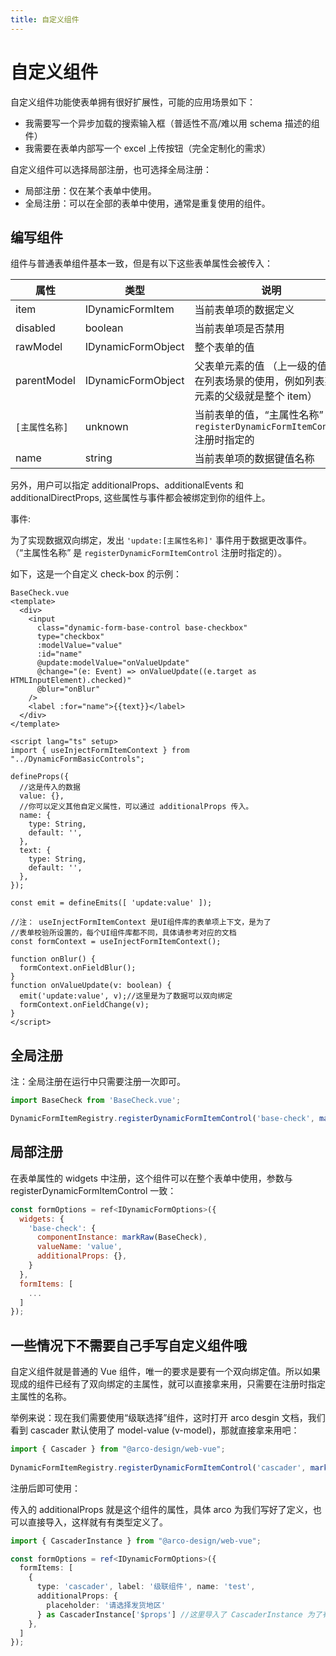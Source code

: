 ```yaml
---
title: 自定义组件
---
```


# 自定义组件

自定义组件功能使表单拥有很好扩展性，可能的应用场景如下：

* 我需要写一个异步加载的搜索输入框（普适性不高/难以用 schema 描述的组件）
* 我需要在表单内部写一个 excel 上传按钮（完全定制化的需求）

自定义组件可以选择局部注册，也可选择全局注册：

* 局部注册：仅在某个表单中使用。
* 全局注册：可以在全部的表单中使用，通常是重复使用的组件。

## 编写组件

组件与普通表单组件基本一致，但是有以下这些表单属性会被传入：

|属性|类型|说明|
|--|--|--|
|item|IDynamicFormItem|当前表单项的数据定义|
|disabled|boolean|当前表单项是否禁用|
|rawModel|IDynamicFormObject|整个表单的值|
|parentModel|IDynamicFormObject|父表单元素的值 （上一级的值，只在列表场景的使用，例如列表某个元素的父级就是整个 item）|
|`[主属性名称]`|unknown|当前表单的值，“主属性名称” 是 `registerDynamicFormItemControl` 注册时指定的 |
|name|string|当前表单项的数据键值名称|

另外，用户可以指定 additionalProps、additionalEvents 和 additionalDirectProps, 这些属性与事件都会被绑定到你的组件上。

事件:

为了实现数据双向绑定，发出 `'update:[主属性名称]'` 事件用于数据更改事件。（“主属性名称” 是 `registerDynamicFormItemControl` 注册时指定的）。

如下，这是一个自定义 check-box 的示例：

```vue
BaseCheck.vue
<template>
  <div>
    <input
      class="dynamic-form-base-control base-checkbox"
      type="checkbox"
      :modelValue="value"
      :id="name"
      @update:modelValue="onValueUpdate"
      @change="(e: Event) => onValueUpdate((e.target as HTMLInputElement).checked)"
      @blur="onBlur"
    />
    <label :for="name">{{text}}</label>
  </div>
</template>

<script lang="ts" setup>
import { useInjectFormItemContext } from "../DynamicFormBasicControls";

defineProps({
  //这是传入的数据
  value: {},
  //你可以定义其他自定义属性，可以通过 additionalProps 传入。
  name: {
    type: String,
    default: '',
  },
  text: {
    type: String,
    default: '',
  },
});

const emit = defineEmits([ 'update:value' ]);

//注： useInjectFormItemContext 是UI组件库的表单项上下文，是为了
//表单校验所设置的，每个UI组件库都不同，具体请参考对应的文档
const formContext = useInjectFormItemContext();

function onBlur() {
  formContext.onFieldBlur();
}
function onValueUpdate(v: boolean) {
  emit('update:value', v);//这里是为了数据可以双向绑定
  formContext.onFieldChange(v);
}
</script>
```

## 全局注册

注：全局注册在运行中只需要注册一次即可。

```js
import BaseCheck from 'BaseCheck.vue';

DynamicFormItemRegistry.registerDynamicFormItemControl('base-check', markRaw(BaseCheck), {}, 'value');//指定传入主属性是 “value”
```

## 局部注册

在表单属性的 widgets 中注册，这个组件可以在整个表单中使用，参数与 registerDynamicFormItemControl 一致：

```js
const formOptions = ref<IDynamicFormOptions>({
  widgets: {
    'base-check': {
      componentInstance: markRaw(BaseCheck),
      valueName: 'value',
      additionalProps: {},
    }
  },
  formItems: [
    ...
  ]
});
```

## 一些情况下不需要自己手写自定义组件哦

自定义组件就是普通的 Vue 组件，唯一的要求是要有一个双向绑定值。所以如果现成的组件已经有了双向绑定的主属性，就可以直接拿来用，只需要在注册时指定主属性的名称。

举例来说：现在我们需要使用“级联选择”组件，这时打开 arco desgin 文档，我们看到 cascader 默认使用了 model-value (v-model)，那就直接拿来用吧：

```ts
import { Cascader } from "@arco-design/web-vue";
  
DynamicFormItemRegistry.registerDynamicFormItemControl('cascader', markRaw(Cascader), {}, 'modelValue'); //指定传入主属性是 “modelValue”
```

注册后即可使用：

传入的 additionalProps 就是这个组件的属性，具体 arco 为我们写好了定义，也可以直接导入，这样就有有类型定义了。

```ts
import { CascaderInstance } from "@arco-design/web-vue";

const formOptions = ref<IDynamicFormOptions>({
  formItems: [
    { 
      type: 'cascader', label: '级联组件', name: 'test',
      additionalProps: {
        placeholder: '请选择发货地区' 
      } as CascaderInstance['$props'] //这里导入了 CascaderInstance 为了有类型定义
    },
  ]
});
```
